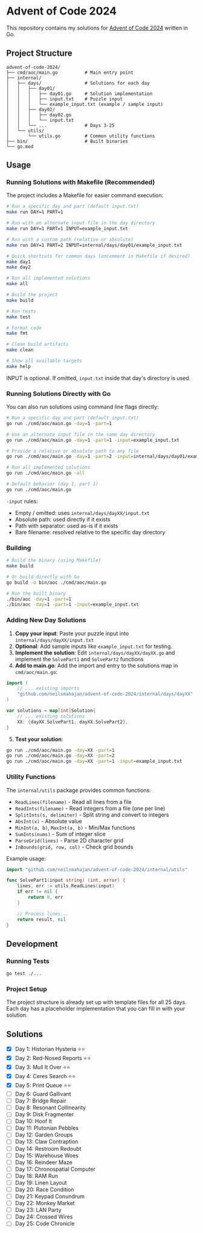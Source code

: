 # Advent of Code 2024

This repository contains my solutions for [Advent of Code 2024](https://adventofcode.com/2024) written in Go.

## Project Structure

```
advent-of-code-2024/
├── cmd/aoc/main.go          # Main entry point
├── internal/
│   ├── days/                # Solutions for each day
│   │   ├── day01/
│   │   │   ├── day01.go     # Solution implementation
│   │   │   ├── input.txt    # Puzzle input
│   │   │   └── example_input.txt (example / sample input)
│   │   ├── day02/
│   │   │   ├── day02.go
│   │   │   └── input.txt
│   │   └── ...              # Days 3-25
│   └── utils/
│       └── utils.go         # Common utility functions
├── bin/                     # Built binaries
└── go.mod
```

## Usage

### Running Solutions with Makefile (Recommended)

The project includes a Makefile for easier command execution:

```bash
# Run a specific day and part (default input.txt)
make run DAY=1 PART=1

# Run with an alternate input file in the day directory
make run DAY=1 PART=1 INPUT=example_input.txt

# Run with a custom path (relative or absolute)
make run DAY=1 PART=2 INPUT=internal/days/day01/example_input.txt

# Quick shortcuts for common days (uncomment in Makefile if desired)
make day1
make day2

# Run all implemented solutions
make all

# Build the project
make build

# Run tests
make test

# Format code
make fmt

# Clean build artifacts
make clean

# Show all available targets
make help
```

INPUT is optional. If omitted, `input.txt` inside that day's directory is used.

### Running Solutions Directly with Go

You can also run solutions using command line flags directly:

```bash
# Run a specific day and part (default input.txt)
go run ./cmd/aoc/main.go -day=1 -part=1

# Use an alternate input file in the same day directory
go run ./cmd/aoc/main.go -day=1 -part=1 -input=example_input.txt

# Provide a relative or absolute path to any file
go run ./cmd/aoc/main.go -day=1 -part=2 -input=internal/days/day01/example_input.txt

# Run all implemented solutions
go run ./cmd/aoc/main.go -all

# Default behavior (day 1, part 1)
go run ./cmd/aoc/main.go
```

`-input` rules:
- Empty / omitted: uses `internal/days/dayXX/input.txt`
- Absolute path: used directly if it exists
- Path with separator: used as-is if it exists
- Bare filename: resolved relative to the specific day directory

### Building

```bash
# Build the binary (using Makefile)
make build

# Or build directly with Go
go build -o bin/aoc ./cmd/aoc/main.go

# Run the built binary
./bin/aoc -day=1 -part=1
./bin/aoc -day=1 -part=1 -input=example_input.txt
```

### Adding New Day Solutions

1. **Copy your input**: Paste your puzzle input into `internal/days/dayXX/input.txt`
2. **Optional**: Add sample inputs like `example_input.txt` for testing.
3. **Implement the solution**: Edit `internal/days/dayXX/dayXX.go` and implement the `SolvePart1` and `SolvePart2` functions
4. **Add to main.go**: Add the import and entry to the solutions map in `cmd/aoc/main.go`:

```go
import (
    // ... existing imports
    "github.com/neilsmahajan/advent-of-code-2024/internal/days/dayXX"
)

var solutions = map[int]Solution{
    // ... existing solutions
    XX: {dayXX.SolvePart1, dayXX.SolvePart2},
}
```

5. **Test your solution**:

```bash
go run ./cmd/aoc/main.go -day=XX -part=1
go run ./cmd/aoc/main.go -day=XX -part=2
go run ./cmd/aoc/main.go -day=XX -part=1 -input=example_input.txt
```

### Utility Functions

The `internal/utils` package provides common functions:

- `ReadLines(filename)` - Read all lines from a file
- `ReadInts(filename)` - Read integers from a file (one per line)
- `SplitInts(s, delimiter)` - Split string and convert to integers
- `AbsInt(x)` - Absolute value
- `MinInt(a, b)`, `MaxInt(a, b)` - Min/Max functions
- `SumInts(nums)` - Sum of integer slice
- `ParseGrid(lines)` - Parse 2D character grid
- `InBounds(grid, row, col)` - Check grid bounds

Example usage:

```go
import "github.com/neilsmahajan/advent-of-code-2024/internal/utils"

func SolvePart1(input string) (int, error) {
    lines, err := utils.ReadLines(input)
    if err != nil {
        return 0, err
    }

    // Process lines...
    return result, nil
}
```

## Development

### Running Tests

```bash
go test ./...
```

### Project Setup

The project structure is already set up with template files for all 25 days. Each day has a placeholder implementation that you can fill in with your solution.

## Solutions

- [x] Day 1: Historian Hysteria ⭐⭐
- [x] Day 2: Red-Nosed Reports ⭐⭐
- [x] Day 3: Mull It Over ⭐⭐
- [x] Day 4: Ceres Search ⭐⭐
- [x] Day 5: Print Queue ⭐⭐
- [ ] Day 6: Guard Gallivant
- [ ] Day 7: Bridge Repair
- [ ] Day 8: Resonant Collinearity
- [ ] Day 9: Disk Fragmenter
- [ ] Day 10: Hoof It
- [ ] Day 11: Plutonian Pebbles
- [ ] Day 12: Garden Groups
- [ ] Day 13: Claw Contraption
- [ ] Day 14: Restroom Redoubt
- [ ] Day 15: Warehouse Woes
- [ ] Day 16: Reindeer Maze
- [ ] Day 17: Chronospatial Computer
- [ ] Day 18: RAM Run
- [ ] Day 19: Linen Layout
- [ ] Day 20: Race Condition
- [ ] Day 21: Keypad Conundrum
- [ ] Day 22: Monkey Market
- [ ] Day 23: LAN Party
- [ ] Day 24: Crossed Wires
- [ ] Day 25: Code Chronicle
